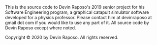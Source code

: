This is the source code to Devin Raposo's 2019 senior project for his Software Engineering program, a graphical catapult simulator software developed for a physics professor. Please contact him at devinraposo at gmail dot com if you would like to use any part of it. All source code by Devin Raposo except where noted.

Copyright © 2020 by Devin Raposo. All rights reserved.
